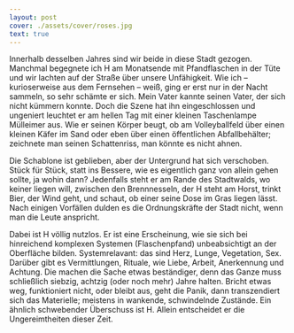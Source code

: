 ```yaml
---
layout: post
cover: ./assets/cover/roses.jpg
text: true
---
```

Innerhalb desselben Jahres sind wir beide in diese Stadt gezogen. Manchmal begegnete ich H am Monatsende mit Pfandflaschen in der Tüte und wir lachten auf der Straße über unsere Unfähigkeit. Wie ich – kurioserweise aus dem Fernsehen – weiß, ging er erst nur in der Nacht sammeln, so sehr schämte er sich. Mein Vater kannte seinen Vater, der sich nicht kümmern konnte. Doch die Szene hat ihn eingeschlossen und ungeniert leuchtet er am hellen Tag mit einer kleinen Taschenlampe Mülleimer aus. Wie er seinen Körper beugt, ob am Volleyballfeld über einen kleinen Käfer im Sand oder eben über einen öffentlichen Abfallbehälter; zeichnete man seinen Schattenriss, man könnte es nicht ahnen. 

Die Schablone ist geblieben, aber der Untergrund hat sich verschoben. Stück für Stück, statt ins Bessere, wie es eigentlich ganz von allein gehen sollte, ja wohin dann? Jedenfalls steht er am Rande des Stadtwalds, wo keiner liegen will, zwischen den Brennnesseln, der H steht am Horst, trinkt Bier, der Wind geht, und schaut, ob einer seine Dose im Gras liegen lässt. Nach einigen Vorfällen dulden es die Ordnungskräfte der Stadt nicht, wenn man die Leute anspricht.

Dabei ist H völlig nutzlos. Er ist eine Erscheinung, wie sie sich bei hinreichend komplexen Systemen (Flaschenpfand) unbeabsichtigt an der Oberfläche bilden. Systemrelavant: das sind Herz, Lunge, Vegetation, Sex. Darüber gibt es Vermittlungen, Rituale, wie Liebe, Arbeit, Anerkennung und Achtung. Die machen die Sache etwas beständiger, denn das Ganze muss schließlich siebzig, achtzig (oder noch mehr) Jahre halten. Bricht etwas weg, funktioniert nicht, oder bleibt aus, geht die Panik, dann transzendiert sich das Materielle; meistens in wankende, schwindelnde Zustände. Ein ähnlich schwebender Überschuss ist H. Allein entscheidet er die Ungereimtheiten dieser Zeit.